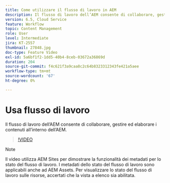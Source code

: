 ```yaml
---
title: Come utilizzare il flusso di lavoro in AEM
description: Il flusso di lavoro dell’AEM consente di collaborare, gestire ed elaborare i contenuti all’interno dell’AEM.
version: 6.5, Cloud Service
feature: Workflow
topic: Content Management
role: User
level: Intermediate
jira: KT-2557
thumbnail: 27848.jpg
doc-type: Feature Video
exl-id: 5a6bf1f2-1dd5-40b4-8ceb-03672a36869d
duration: 204
source-git-commit: f4c621f3a9caa8c2c64b8323312343fe421a5aee
workflow-type: tm+mt
source-wordcount: '67'
ht-degree: 0%

---
```


# Usa flusso di lavoro

Il flusso di lavoro dell’AEM consente di collaborare, gestire ed elaborare i contenuti all’interno dell’AEM.

>[!VIDEO](https://video.tv.adobe.com/v/27848?quality=12&learn=on)

>[!NOTE]
>
> Il video utilizza AEM Sites per dimostrare la funzionalità dei metadati per lo stato del flusso di lavoro. I metadati dello stato del flusso di lavoro sono applicabili anche ad AEM Assets. Per visualizzare lo stato del flusso di lavoro sulle risorse, accertati che la vista a elenco sia abilitata.
